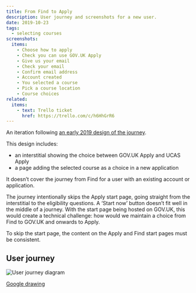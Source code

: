 ```yaml
---
title: From Find to Apply
description: User journey and screenshots for a new user.
date: 2019-10-23
tags:
  - selecting courses
screenshots:
  items:
    - Choose how to apply
    - Check you can use GOV.UK Apply
    - Give us your email
    - Check your email
    - Confirm email address
    - Account created
    - You selected a course
    - Pick a course location
    - Course choices
related:
  items:
    - text: Trello ticket
      href: https://trello.com/c/h6HhGrR6
---
```


An iteration following [an early 2019 design of the journey](/find-teacher-training/choose-how-to-apply-2).

This design includes:

- an interstitial showing the choice between GOV.UK Apply and UCAS Apply
- a page adding the selected course as a choice in a new application

It doesn’t cover the journey from Find for a user with an existing account or application.

The journey intentionally skips the Apply start page, going straight from the interstitial to the eligibility questions. A ‘Start now’ button doesn’t fit well in the middle of a journey. With the start page being hosted on GOV.UK, this would create a technical challenge: how would we maintain a choice from Find to GOV.UK and onwards to Apply.

To skip the start page, the content on the Apply and Find start pages must be consistent.

## User journey

![User journey diagram](/apply-for-teacher-training/find-to-apply/find-to-apply-journey.svg)

[Google drawing](https://docs.google.com/drawings/d/1d30V3qtVYQNL_gWIMuGjgjm2doWMIDyIyYWchIKnPe8)

